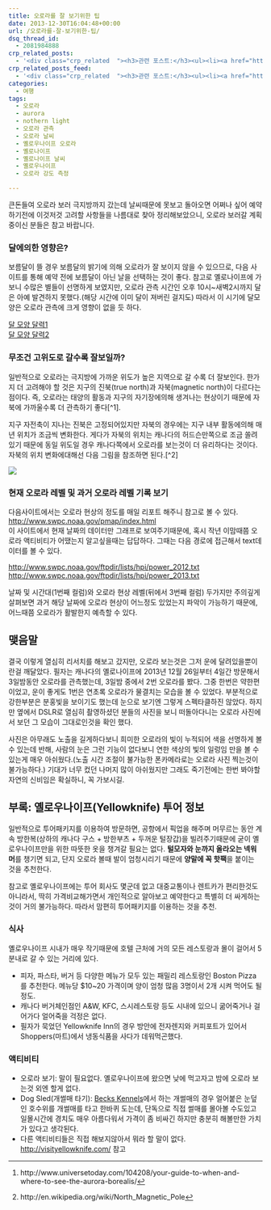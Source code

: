 ```yaml
---
title: 오로라를 잘 보기위한 팁
date: 2013-12-30T16:04:48+00:00
url: /오로라를-잘-보기위한-팁/
dsq_thread_id:
  - 2081984888
crp_related_posts:
  - '<div class="crp_related  "><h3>관련 포스트:</h3><ul><li><a href="https://www.letmecompile.com/mysql-innodb-lock-deadlock/"     class="post-763"><span class="crp_title">MySQL InnoDB lock & deadlock 이해하기</span></a></li><li><a href="https://www.letmecompile.com/shotcut-linux-server-video-generation/"     class="post-753"><span class="crp_title">Shotcut을 이용하여 리눅스 서버에서 템플릿 기반의 동영상 만들기</span></a></li><li><a href="https://www.letmecompile.com/verify-domain-setting-changes/"     class="post-701"><span class="crp_title">도메인 설정 변경 확인 명령어</span></a></li><li><a href="https://www.letmecompile.com/api-auth-jwt-jwk-explained/"     class="post-800"><span class="crp_title">API 서버 인증을 위한 JWT와 JWK 이해하기</span></a></li><li><a href="https://www.letmecompile.com/mac-app-recommendation-for-developer/"     class="post-836"><span class="crp_title">개발자를 위한 필수 맥 앱(Mac App) 10선</span></a></li></ul><div class="crp_clear"></div></div>'
crp_related_posts_feed:
  - '<div class="crp_related  "><h3>관련 포스트:</h3><ul><li><a href="https://www.letmecompile.com/mysql-innodb-lock-deadlock/"     class="post-763"><span class="crp_title">MySQL InnoDB lock & deadlock 이해하기</span></a></li><li><a href="https://www.letmecompile.com/shotcut-linux-server-video-generation/"     class="post-753"><span class="crp_title">Shotcut을 이용하여 리눅스 서버에서 템플릿 기반의 동영상 만들기</span></a></li><li><a href="https://www.letmecompile.com/verify-domain-setting-changes/"     class="post-701"><span class="crp_title">도메인 설정 변경 확인 명령어</span></a></li><li><a href="https://www.letmecompile.com/api-auth-jwt-jwk-explained/"     class="post-800"><span class="crp_title">API 서버 인증을 위한 JWT와 JWK 이해하기</span></a></li><li><a href="https://www.letmecompile.com/mac-app-recommendation-for-developer/"     class="post-836"><span class="crp_title">개발자를 위한 필수 맥 앱(Mac App) 10선</span></a></li></ul><div class="crp_clear"></div></div>'
categories:
  - 여행
tags:
  - 오로라
  - aurora
  - nothern light
  - 오로라 관측
  - 오로라 날씨
  - 옐로우나이프 오로라
  - 옐로나이프
  - 옐로나이프 날씨
  - 옐로우나이프
  - 오로라 강도 측정

---
```

큰돈들여 오로라 보러 극지방까지 갔는데 날씨때문에 못보고 돌아오면 어쩌나 싶어 예약하기전에 이것저것 고려할 사항들을 나름대로 찾아 정리해보았으니, 오로라 보러갈 계획중이신 분들은 참고 바랍니다.

### 달에의한 영향은?

보름달이 뜰 경우 보름달의 밝기에 의해 오로라가 잘 보이지 않을 수 있으므로, 다음 사이트를 통해 예약 전에 보름달이 아닌 날을 선택하는 것이 좋다. 참고로 옐로나이프에 가보니 수많은 별들이 선명하게 보였지만, 오로라 관측 시간인 오후 10시~새벽2시까지 달은 아예 발견하지 못했다.(해당 시간에 이미 달이 져버린 걸지도) 따라서 이 시기에 달모양은 오로라 관측에 크게 영향이 없을 듯 하다.

[달 모양 달력1][1]  
[달 모양 달력2][2]

### 무조건 고위도로 갈수록 잘보일까?

일반적으로 오로라는 극지방에 가까운 위도가 높은 지역으로 갈 수록 더 잘보인다. 한가지 더 고려해야 할 것은 지구의 진북(true north)과 자북(magnetic north)이 다르다는 점이다. 즉, 오로라는 태양의 활동과 지구의 자기장에의해 생겨나는 현상이기 때문에 자북에 가까울수록 더 관측하기 좋다[^1].

지구 자전축이 지나는 진북은 고정되어있지만 자북의 경우에는 지구 내부 활동에의해 매년 위치가 조금씩 변화한다. 게다가 자북의 위치는 캐나다의 허드슨만쪽으로 조금 쏠려있기 때문에 동일 위도일 경우 캐나다쪽에서 오로라를 보는것이 더 유리하다는 것이다. 자북의 위치 변화에대해선 다음 그림을 참조하면 된다.[^2]

![][3] 

### 현재 오로라 레벨 및 과거 오로라 레벨 기록 보기

다음사이트에서는 오로라 현상의 정도를 매일 리포트 해주니 참고로 볼 수 있다.  
<http://www.swpc.noaa.gov/pmap/index.html>  
이 사이트에서 현재 날짜의 데이터만 그래프로 보여주기때문에, 혹시 작년 이맘때쯤 오로라 액티비티가 어땠는지 알고싶을때는 답답하다. 그때는 다음 경로에 접근해서 text데이터를 볼 수 있다.

http://www.swpc.noaa.gov/ftpdir/lists/hpi/power_2012.txt  
http://www.swpc.noaa.gov/ftpdir/lists/hpi/power_2013.txt

날짜 및 시간대(1번째 컬럼)와 오로라 현상 레벨(뒤에서 3번째 컬럼) 두가지만 주의깊게 살펴보면 과거 해당 날짜에 오로라 현상이 어느정도 있었는지 파악이 가능하기 때문에, 어느때쯤 오로라가 활발한지 예측할 수 있다.

## 맺음말

결국 이렇게 열심히 리서치를 해보고 갔지만, 오로라 보는것은 그저 운에 달려있을뿐이란걸 깨달았다. 필자는 캐나다의 옐로나이프에 2013년 12월 26일부터 4일간 방문해서 3일밤동안 오로라를 관측했는데, 3일밤 중에서 2번 오로라를 봤다. 그중 한번은 약한편이었고, 운이 좋게도 1번은 연초록 오로라가 물결치는 모습을 볼 수 있었다. 부분적으로 강한부분은 분홍빛을 보이기도 했는데 눈으로 보기엔 그렇게 스펙타클하진 않았다. 하지만 옆에서 DSLR로 열심히 촬영하셨던 분들의 사진을 보니 떠돌아다니는 오로라 사진에서 보던 그 모습이 그대로인것을 확인 했다.

사진은 아무래도 노출을 길게하다보니 희미한 오로라의 빛이 누적되어 색을 선명하게 볼 수 있는데 반해, 사람의 눈은 그런 기능이 없다보니 연한 색상의 빛의 일렁임 만을 볼 수 있는게 매우 아쉬웠다.(노출 시간 조절이 불가능한 폰카메라로는 오로라 사진 찍는것이 불가능하다.) 기대가 너무 컸던 나머지 많이 아쉬웠지만 그래도 죽기전에는 한번 봐야할 자연의 신비임은 확실하니, 꼭 가보시길.

## 부록: 옐로우나이프(Yellowknife) 투어 정보

일반적으로 투어패키지를 이용하여 방문하면, 공항에서 픽업을 해주며 머무르는 동안 계속 방한복(상하의 캐나다 구스 + 방한부츠 + 두꺼운 털장갑)을 빌려주기때문에 굳이 옐로우나이프만을 위한 따뜻한 옷을 챙겨갈 필요는 없다. **털모자와 눈까지 올라오는 넥워머**를 챙기면 되고, 단지 오로라 볼때 발이 엄청시리기 때문에 **양말에 꼭 핫팩**을 붙이는 것을 추천한다.

참고로 옐로우나이프에는 투어 회사도 몇군데 없고 대중교통이나 렌트카가 편리한것도 아니라서, 딱히 가격비교해가면서 개인적으로 알아보고 예약한다고 특별히 더 싸게하는것이 거의 불가능하다. 따라서 맘편히 투어패키지를 이용하는 것을 추천.

### 식사

옐로우나이프 시내가 매우 작기때문에 호텔 근처에 거의 모든 레스토랑과 몰이 걸어서 5분내로 갈 수 있는 거리에 있다.

  * 피자, 파스타, 버거 등 다양한 메뉴가 모두 있는 패밀리 레스토랑인 Boston Pizza를 추천한다. 메뉴당 $10~20 가격이며 양이 엄청 많음 3명이서 2개 시켜 먹어도 될 정도.
  * 캐나다 버거체인점인 A&W, KFC, 스시레스토랑 등도 시내에 있으니 굶어죽거나 걸어가다 얼어죽을 걱정은 없다.
  * 필자가 묵었던 Yellowknife Inn의 경우 방안에 전자렌지와 커피포트가 있어서 Shoppers(마트)에서 냉동식품을 사다가 데워먹곤했다.

### 액티비티

  * 오로라 보기: 말이 필요없다. 옐로우나이프에 왔으면 낮에 먹고자고 밤에 오로라 보는것 외엔 할게 없다.
  * Dog Sled(개썰매 타기): [Becks Kennels][4]에서 하는 개썰매의 경우 얼어붙은 눈덮인 호수위를 개썰매를 타고 한바퀴 도는데, 단독으로 직접 썰매를 몰아볼 수도있고 일몰시간에 경치도 매우 아름다워서 가격이 좀 비싸긴 하지만 충분히 해볼만한 가치가 있다고 생각된다.
  * 다른 액티비티들은 직접 해보지않아서 뭐라 할 말이 없다. <http://visityellowknife.com/> 참고

<div class="footnotes">
  <hr />
  
  <ol>
    <li id="fn:1">
      <p>
        http://www.universetoday.com/104208/your-guide-to-when-and-where-to-see-the-aurora-borealis/<a href="#fnref:1" rev="footnote">&#8617;</a>
      </p>
    </li>
    <li id="fn:2">
      <p>
        http://en.wikipedia.org/wiki/North_Magnetic_Pole<a href="#fnref:2" rev="footnote">&#8617;</a>
      </p>
    </li>
  </ol>
</div>

 [1]: http://www.moonconnection.com/moon_phases_calendar.phtml
 [2]: http://www.calendar-365.com/moon-calendar/2013/December.html
 [3]: http://upload.wikimedia.org/wikipedia/commons/0/0a/Magnetic_North_Pole_Positions.svg
 [4]: http://www.beckskennels.com
